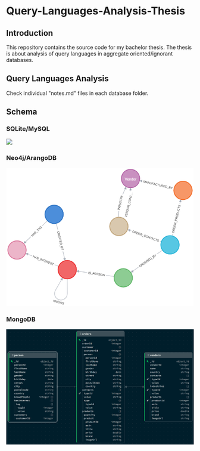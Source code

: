 # Query-Languages-Analysis-Thesis

## Introduction

This repository contains the source code for my bachelor thesis. The thesis is about analysis of query languages in aggregate oriented/ignorant databases.

## Query Languages Analysis

Check individual "notes.md" files in each database folder.

## Schema

### SQLite/MySQL

[![](https://mermaid.ink/img/pako:eNqdVltv2jAU_iuRnwGRtNzyVgGdqqqAuEzqhIRMYoLVxGaO040F_vscJ4RgG0aXF4jPd27fuTgp8KiPgAsQG2AYMBgtiSWe78PRYDy1jod6nabF22oyHQ8W_fnMcq0liCBJNtDjCUP-EtzQ6o9H86eT1hbGKpg2GgL8MhosZvPpu0StUUhJEK84zcA5vAQcab1-SK35-2QowThe0c0Zp3r9B7zIScZ8OBgzPQVchYqIx9PB0IDMsX0R6_htOLUOB-legiWGMh9VKDsDqQxgMpzOxqMi0rO9XP9YMXbp2aOEQ0xKcg14Ux0q4PsZyyMsWJiMZ_OTxZXHEOTn3BSkfFvNn76VIaww4YKMmN_UqFDyQeivSuDSeSWQS-McBmeokJiRJ9dVgBKp2lxWmr9lT8wZJoH1iYhP2YtvTV7PsiTBfiFZZH8Xr5oegRHSDj2aEM72Vi44qq2qe98x6iceV9wXQhhjoh1yzMOKYx95OIKhMIQ9PZ41g8TXTnEULFioxKhOXyXWbKTNPEkJ3--QPK9Zz3oSnzBMUKmkuitH4WZhjIar1J0BR23rfN2yIaHSrJyt9BoD5uwVE_mE62HJ_WJqRCm41odeEnMaSUUtWGU9qGGbHP5_RZXddiu_L9Qze8SusX4mkIjW36vlELOvVQMG9xej3OLpLWYNxnaIxZSYWC-2XnpdxWBug1nMR6adEsIrgkC0MWKVVSA2OMcRstaY8a0P95qG-EGI64mWvFaDpTGHYV98Y1zbcsa0V3r2siin3G2tuhdixzx11b1-k1fzPBcNYTKc3UOpMfk7y36xV2GAnvHFej7VRF6wmJKBONBLTD0pfJkYNri4N8X0x8g3dAYJEuHSUCBxOxOucBwiEvCtgYCrvJ5YuJdVUANiXiKIffFdKu0tAd8i0bsgu419yD6yGznDwYTT2Z54wOUsQTWQ7DKqii9Z4G5gGIvTHSTATcFv4NYfmu3GY7vVbTq9h3ar2e62a2APXLtrN2y77XS6rd5D07Gd9rEG_lAqbDgNp2W3mp1er9Oyna7deZQGf0hh7hX5mFP2ln9Iy-_p41-sm1YK?type=png)](https://mermaid.live/edit#pako:eNqdVltv2jAU_iuRnwGRtNzyVgGdqqqAuEzqhIRMYoLVxGaO040F_vscJ4RgG0aXF4jPd27fuTgp8KiPgAsQG2AYMBgtiSWe78PRYDy1jod6nabF22oyHQ8W_fnMcq0liCBJNtDjCUP-EtzQ6o9H86eT1hbGKpg2GgL8MhosZvPpu0StUUhJEK84zcA5vAQcab1-SK35-2QowThe0c0Zp3r9B7zIScZ8OBgzPQVchYqIx9PB0IDMsX0R6_htOLUOB-legiWGMh9VKDsDqQxgMpzOxqMi0rO9XP9YMXbp2aOEQ0xKcg14Ux0q4PsZyyMsWJiMZ_OTxZXHEOTn3BSkfFvNn76VIaww4YKMmN_UqFDyQeivSuDSeSWQS-McBmeokJiRJ9dVgBKp2lxWmr9lT8wZJoH1iYhP2YtvTV7PsiTBfiFZZH8Xr5oegRHSDj2aEM72Vi44qq2qe98x6iceV9wXQhhjoh1yzMOKYx95OIKhMIQ9PZ41g8TXTnEULFioxKhOXyXWbKTNPEkJ3--QPK9Zz3oSnzBMUKmkuitH4WZhjIar1J0BR23rfN2yIaHSrJyt9BoD5uwVE_mE62HJ_WJqRCm41odeEnMaSUUtWGU9qGGbHP5_RZXddiu_L9Qze8SusX4mkIjW36vlELOvVQMG9xej3OLpLWYNxnaIxZSYWC-2XnpdxWBug1nMR6adEsIrgkC0MWKVVSA2OMcRstaY8a0P95qG-EGI64mWvFaDpTGHYV98Y1zbcsa0V3r2siin3G2tuhdixzx11b1-k1fzPBcNYTKc3UOpMfk7y36xV2GAnvHFej7VRF6wmJKBONBLTD0pfJkYNri4N8X0x8g3dAYJEuHSUCBxOxOucBwiEvCtgYCrvJ5YuJdVUANiXiKIffFdKu0tAd8i0bsgu419yD6yGznDwYTT2Z54wOUsQTWQ7DKqii9Z4G5gGIvTHSTATcFv4NYfmu3GY7vVbTq9h3ar2e62a2APXLtrN2y77XS6rd5D07Gd9rEG_lAqbDgNp2W3mp1er9Oyna7deZQGf0hh7hX5mFP2ln9Iy-_p41-sm1YK)

### Neo4j/ArangoDB

![](/docs/graph_diagram.png)

### MongoDB

![](/docs/mongo_schema_1.png)
